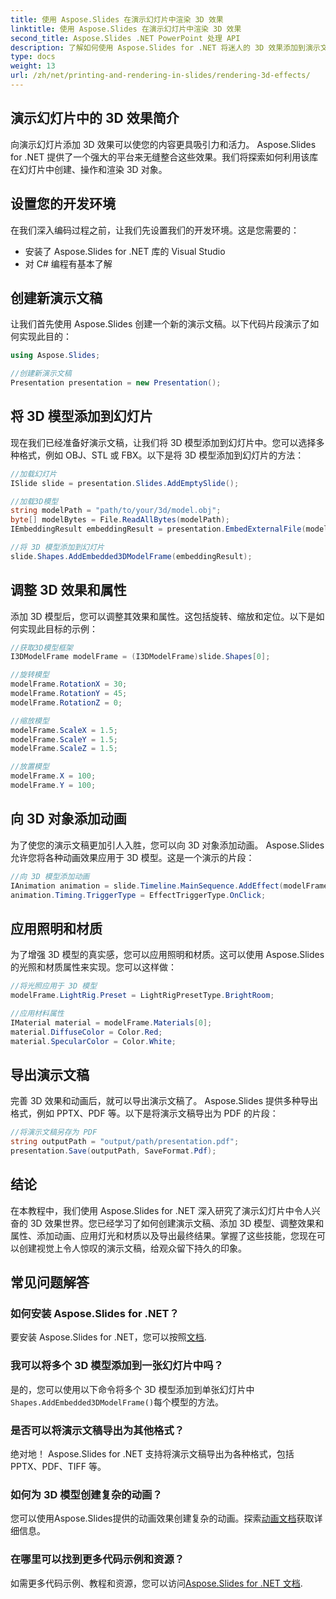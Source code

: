 ```yaml
---
title: 使用 Aspose.Slides 在演示幻灯片中渲染 3D 效果
linktitle: 使用 Aspose.Slides 在演示幻灯片中渲染 3D 效果
second_title: Aspose.Slides .NET PowerPoint 处理 API
description: 了解如何使用 Aspose.Slides for .NET 将迷人的 3D 效果添加到演示文稿幻灯片中。我们的分步指南涵盖了从设置环境到应用动画和导出最终结果的所有内容。
type: docs
weight: 13
url: /zh/net/printing-and-rendering-in-slides/rendering-3d-effects/
---
```


## 演示幻灯片中的 3D 效果简介

向演示幻灯片添加 3D 效果可以使您的内容更具吸引力和活力。 Aspose.Slides for .NET 提供了一个强大的平台来无缝整合这些效果。我们将探索如何利用该库在幻灯片中创建、操作和渲染 3D 对象。

## 设置您的开发环境

在我们深入编码过程之前，让我们先设置我们的开发环境。这是您需要的：

- 安装了 Aspose.Slides for .NET 库的 Visual Studio
- 对 C# 编程有基本了解

## 创建新演示文稿

让我们首先使用 Aspose.Slides 创建一个新的演示文稿。以下代码片段演示了如何实现此目的：

```csharp
using Aspose.Slides;

//创建新演示文稿
Presentation presentation = new Presentation();
```

## 将 3D 模型添加到幻灯片

现在我们已经准备好演示文稿，让我们将 3D 模型添加到幻灯片中。您可以选择多种格式，例如 OBJ、STL 或 FBX。以下是将 3D 模型添加到幻灯片的方法：

```csharp
//加载幻灯片
ISlide slide = presentation.Slides.AddEmptySlide();

//加载3D模型
string modelPath = "path/to/your/3d/model.obj";
byte[] modelBytes = File.ReadAllBytes(modelPath);
IEmbeddingResult embeddingResult = presentation.EmbedExternalFile(modelBytes);

//将 3D 模型添加到幻灯片
slide.Shapes.AddEmbedded3DModelFrame(embeddingResult);
```

## 调整 3D 效果和属性

添加 3D 模型后，您可以调整其效果和属性。这包括旋转、缩放和定位。以下是如何实现此目标的示例：

```csharp
//获取3D模型框架
I3DModelFrame modelFrame = (I3DModelFrame)slide.Shapes[0];

//旋转模型
modelFrame.RotationX = 30;
modelFrame.RotationY = 45;
modelFrame.RotationZ = 0;

//缩放模型
modelFrame.ScaleX = 1.5;
modelFrame.ScaleY = 1.5;
modelFrame.ScaleZ = 1.5;

//放置模型
modelFrame.X = 100;
modelFrame.Y = 100;
```

## 向 3D 对象添加动画

为了使您的演示文稿更加引人入胜，您可以向 3D 对象添加动画。 Aspose.Slides 允许您将各种动画效果应用于 3D 模型。这是一个演示的片段：

```csharp
//向 3D 模型添加动画
IAnimation animation = slide.Timeline.MainSequence.AddEffect(modelFrame, EffectType.Fade);
animation.Timing.TriggerType = EffectTriggerType.OnClick;
```

## 应用照明和材质

为了增强 3D 模型的真实感，您可以应用照明和材质。这可以使用 Aspose.Slides 的光照和材质属性来实现。您可以这样做：

```csharp
//将光照应用于 3D 模型
modelFrame.LightRig.Preset = LightRigPresetType.BrightRoom;

//应用材料属性
IMaterial material = modelFrame.Materials[0];
material.DiffuseColor = Color.Red;
material.SpecularColor = Color.White;
```

## 导出演示文稿

完善 3D 效果和动画后，就可以导出演示文稿了。 Aspose.Slides 提供多种导出格式，例如 PPTX、PDF 等。以下是将演示文稿导出为 PDF 的片段：

```csharp
//将演示文稿另存为 PDF
string outputPath = "output/path/presentation.pdf";
presentation.Save(outputPath, SaveFormat.Pdf);
```

## 结论

在本教程中，我们使用 Aspose.Slides for .NET 深入研究了演示幻灯片中令人兴奋的 3D 效果世界。您已经学习了如何创建演示文稿、添加 3D 模型、调整效果和属性、添加动画、应用灯光和材质以及导出最终结果。掌握了这些技能，您现在可以创建视觉上令人惊叹的演示文稿，给观众留下持久的印象。

## 常见问题解答

### 如何安装 Aspose.Slides for .NET？

要安装 Aspose.Slides for .NET，您可以按照[文档](https://docs.aspose.com/slides/net/installation/).

### 我可以将多个 3D 模型添加到一张幻灯片中吗？

是的，您可以使用以下命令将多个 3D 模型添加到单张幻灯片中`Shapes.AddEmbedded3DModelFrame()`每个模型的方法。

### 是否可以将演示文稿导出为其他格式？

绝对地！ Aspose.Slides for .NET 支持将演示文稿导出为各种格式，包括 PPTX、PDF、TIFF 等。

### 如何为 3D 模型创建复杂的动画？

您可以使用Aspose.Slides提供的动画效果创建复杂的动画。探索[动画文档](https://reference.aspose.com/slides/net/aspose.slides.animation/)获取详细信息。

### 在哪里可以找到更多代码示例和资源？

如需更多代码示例、教程和资源，您可以访问[Aspose.Slides for .NET 文档](https://reference.aspose.com/slides/net/).